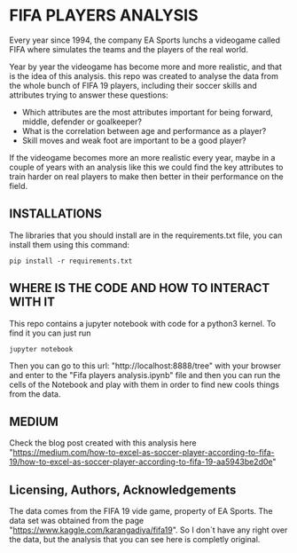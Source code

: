 # FIFA PLAYERS ANALYSIS


Every year since 1994, the company EA Sports lunchs a videogame called FIFA where simulates the teams and the players of the real world.

Year by year the videogame has become more and more realistic, and that is the idea of this analysis. this repo was created to analyse the data from the whole bunch of FIFA 19 players, including their soccer skills and attributes trying to answer these questions: 
- Which attributes are the most attributes important for being forward, middle, defender or goalkeeper?
- What is the correlation between age and performance as a player?
- Skill moves and weak foot are important to be a good player?

If the videogame becomes more an more realistic every year, maybe in a couple of years with an analysis like this we could find the key attributes to train harder on real players to make then better in their performance on the field.


## INSTALLATIONS

The libraries that you should install are in the requirements.txt file, you can install them using this command:
```console
pip install -r requirements.txt
```

## WHERE IS THE CODE AND HOW TO INTERACT WITH IT

This repo contains a jupyter notebook with code for a python3 kernel. To find it you can just run 

```console
jupyter notebook
```
Then you can go to this url: "http://localhost:8888/tree" with your browser and enter to the "Fifa players analysis.ipynb" file
and then you can run the cells of the Notebook and play with them in order to find new cools things from the data.

## MEDIUM
Check the blog post created with this analysis here "https://medium.com/how-to-excel-as-soccer-player-according-to-fifa-19/how-to-excel-as-soccer-player-according-to-fifa-19-aa5943be2d0e"

## Licensing, Authors, Acknowledgements

The data comes from the FIFA 19 vide game, property of EA Sports. The data set was obtained from the page "https://www.kaggle.com/karangadiya/fifa19". So I don´t have any right over the data, but the analysis that you can see here is completly original.
